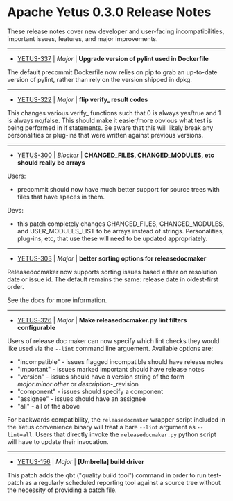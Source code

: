 
<!---
# Licensed to the Apache Software Foundation (ASF) under one
# or more contributor license agreements.  See the NOTICE file
# distributed with this work for additional information
# regarding copyright ownership.  The ASF licenses this file
# to you under the Apache License, Version 2.0 (the
# "License"); you may not use this file except in compliance
# with the License.  You may obtain a copy of the License at
#
#     http://www.apache.org/licenses/LICENSE-2.0
#
# Unless required by applicable law or agreed to in writing, software
# distributed under the License is distributed on an "AS IS" BASIS,
# WITHOUT WARRANTIES OR CONDITIONS OF ANY KIND, either express or implied.
# See the License for the specific language governing permissions and
# limitations under the License.
-->
# Apache Yetus  0.3.0 Release Notes

These release notes cover new developer and user-facing incompatibilities, important issues, features, and major improvements.


---

* [YETUS-337](https://issues.apache.org/jira/browse/YETUS-337) | *Major* | **Upgrade version of pylint used in Dockerfile**

The default precommit Dockerfile now relies on pip to grab an up-to-date version of pylint, rather than rely on the version shipped in dpkg.


---

* [YETUS-322](https://issues.apache.org/jira/browse/YETUS-322) | *Major* | **flip verify\_ result codes**

This changes various verify\_ functions such that 0 is always yes/true and 1 is always no/false.  This should make it easier/more obvious what test is being performed in if statements.  Be aware that this will likely break any personalities or plug-ins that were written against previous versions.


---

* [YETUS-300](https://issues.apache.org/jira/browse/YETUS-300) | *Blocker* | **CHANGED\_FILES, CHANGED\_MODULES, etc should really be arrays**

<!-- markdown -->
Users:

* precommit should now have much better support for source trees with files that have spaces in them.

Devs:

* this patch completely changes CHANGED\_FILES, CHANGED\_MODULES, and USER\_MODULES\_LIST to be arrays instead of strings.  Personalities, plug-ins, etc, that use these will need to be updated appropriately.


---

* [YETUS-303](https://issues.apache.org/jira/browse/YETUS-303) | *Major* | **better sorting options for releasedocmaker**

Releasedocmaker now supports sorting issues based either on resolution date or issue id. The default remains the same: release date in oldest-first order.

See the docs for more information.


---

* [YETUS-326](https://issues.apache.org/jira/browse/YETUS-326) | *Major* | **Make releasedocmaker.py lint filters configurable**

<!-- markdown -->
Users of release doc maker can now specify which lint checks they would like used via the `--lint` command line arguement. Available options are:

* "incompatible" - issues flagged incompatible should have release notes
* "important" - issues marked important should have release notes
* "version" - issues should have a version string of the form _major_._minor_._other_ or _description_-_revision
* "component" - issues should specify a component
* "assignee" - issues should have an assignee
* "all" - all of the above

For backwards compatibility, the `releasedocmaker` wrapper script included in the Yetus convenience binary will treat a bare `--lint` argument as `--lint=all`. Users that directly invoke the `releasedocmaker.py` python script will have to update their invocation.


---

* [YETUS-156](https://issues.apache.org/jira/browse/YETUS-156) | *Major* | **[Umbrella] build driver**

This patch adds the qbt ("quality build tool") command in order to run test-patch as a regularly scheduled reporting tool against a source tree without the necessity of providing a patch file.



